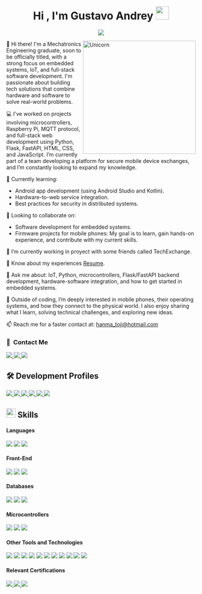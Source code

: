<h1 align="center">
  <b>Hi , I'm Gustavo Andrey</b>
  <img src="https://media.giphy.com/media/hvRJCLFzcasrR4ia7z/giphy.gif" width="35">
</h1>

<p align="center">
  <a href="https://github.com/DenverCoder1/readme-typing-svg"><img src="https://readme-typing-svg.herokuapp.com?font=Time+New+Roman&color=cyan&size=25&center=true&vCenter=true&width=600&height=100&lines=Sic+Parvis+Magna;++;"></a>
</p>

<img align="right" width=300px alt="Unicorn" src="https://github.com/7oSkaaa/7oSkaaa/blob/main/Images/Right_Side.gif?raw=true"/>

👋 Hi there! I'm a Mechatronics Engineering graduate, soon to be officially titled, with a strong focus on embedded systems, IoT, and full-stack software development. I'm passionate about building tech solutions that combine hardware and software to solve real-world problems.

💻 I've worked on projects involving microcontrollers, Raspberry Pi, MQTT protocol, and full-stack web development using Python, Flask, FastAPI, HTML, CSS, and JavaScript. I’m currently part of a team developing a platform for secure mobile device exchanges, and I’m constantly looking to expand my knowledge.

🌱 Currently learning:
- Android app development (using Android Studio and Kotlin).
- Hardware-to-web service integration.
- Best practices for security in distributed systems.
  
🤝 Looking to collaborate on:
- Software development for embedded systems.
- Firmware projects for mobile phones:
  My goal is to learn, gain hands-on experience, and contribute with my current skills.

🔭 I’m currently working in proyect with some friends called TechExchange.

📄 Know about my experiences <a href="https://github.com/GustavoPatlan/GustavoPatlan/blob/main/Gustavo_Patlan_En_CV_2025.pdf">Resume</a>.

💬 Ask me about:
IoT, Python, microcontrollers, Flask/FastAPI backend development, hardware-software integration, and how to get started in embedded systems.

🚀 Outside of coding, I’m deeply interested in mobile phones, their operating systems, and how they connect to the physical world. I also enjoy sharing what I learn, solving technical challenges, and exploring new ideas.

📫 Reach me for a faster contact at: <a href="hanma_toji@hotmail.com">hanma_toji@hotmail.com</a>

### 🔗 &nbsp;Contact Me

<a href= "https://www.linkedin.com/in/gustavo-andrey-patlan-cartagena-422202261/">
    <img src="https://img.shields.io/badge/linkedin-%230077B5.svg?style=for-the-badge&logo=linkedin&logoColor=white">
</a>

<a href= "https://www.instagram.com/gus_andry19?igsh=ZW05Zzd3dTE2cDMz">
    <img src="https://img.shields.io/badge/Instagram-%23E4405F.svg?style=for-the-badge&logo=Instagram&logoColor=white">
</a>

<a href= "https://wa.me/qr/NLACBFJCWM7JN1">
    <img src="https://img.shields.io/badge/WhatsApp-25D366?style=for-the-badge&logo=whatsapp&logoColor=white">
</a>

## 🛠️ Development Profiles

<a href= "https://codigofacilito.com/usuarios/HanmaToji">
    <img src="https://img.shields.io/badge/CÓDIGO_FACILITO-0DC067.svg?style=for-the-badge">
</a>

<a href= "https://www.udemy.com/user/gustavo-andrey-patlan-cartagena/">
    <img src="https://img.shields.io/badge/Udemy-A435F0?style=for-the-badge&logo=Udemy&logoColor=white">
</a>

<a href= "https://www.hackerrank.com/profile/hanmastudios2023">
    <img src="https://img.shields.io/badge/-Hackerrank-2EC866?style=for-the-badge&logo=HackerRank&logoColor=white">
</a>

<a href= "https://learn.microsoft.com/es-es/users/hanmatoji/">
    <img src="https://img.shields.io/badge/Microsoft_Learn-258ffa?style=for-the-badge&logo=microsoft&logoColor=white">
</a>

<a href= "https://www.datacamp.com/portfolio/shinmahoraga">
    <img src="https://img.shields.io/badge/Datacamp-05192D?style=for-the-badge&logo=datacamp&logoColor=03E860">
</a>

<a href= "https://www.coursera.org/user/626e1692c36eaa37d7791528e78f4a5c">
    <img src="https://img.shields.io/badge/Coursera-%230056D2.svg?style=for-the-badge&logo=Coursera&logoColor=white">
</a>

## <img src="https://media2.giphy.com/media/QssGEmpkyEOhBCb7e1/giphy.gif?cid=ecf05e47a0n3gi1bfqntqmob8g9aid1oyj2wr3ds3mg700bl&rid=giphy.gif" width ="25"><b> Skills</b>

<h4> Languages </h4>
<span> 
  <img src="https://img.shields.io/badge/python-3670A0?style=for-the-badge&logo=python&logoColor=ffdd54">
  <img src="https://img.shields.io/badge/c++-%2300599C.svg?style=for-the-badge&logo=c%2B%2B&logoColor=white">
  <img src="https://img.shields.io/badge/kotlin-%237F52FF.svg?style=for-the-badge&logo=kotlin&logoColor=white">
</span>

<h4> Front-End </h4>
<span> 
  <img src="https://img.shields.io/badge/javascript-%23323330.svg?style=for-the-badge&logo=javascript&logoColor=%23F7DF1E">
  <img src="https://img.shields.io/badge/html5-%23E34F26.svg?style=for-the-badge&logo=html5&logoColor=white">
  <img src="https://img.shields.io/badge/css3-%231572B6.svg?style=for-the-badge&logo=css3&logoColor=white">
</span>

<h4> Databases </h4>
<span> 
  <img src="https://img.shields.io/badge/mysql-4479A1.svg?style=for-the-badge&logo=mysql&logoColor=white">
  <img src="https://img.shields.io/badge/postgres-%23316192.svg?style=for-the-badge&logo=postgresql&logoColor=white">
  <img src="https://img.shields.io/badge/Supabase-3ECF8E?style=for-the-badge&logo=supabase&logoColor=white">
</span>

<h4> Microcontrollers </h4>
<span> 
  <img src="https://img.shields.io/badge/-Raspberry_Pi-C51A4A?style=for-the-badge&logo=Raspberry-Pi">
  <img src="https://img.shields.io/badge/-Arduino-00979D?style=for-the-badge&logo=Arduino&logoColor=white">
  <img src="https://img.shields.io/badge/ESP32-000000.svg?style=for-the-badge">
</span>

<h4> Other Tools and Technologies </h4>
<span> 
  <img src="https://img.shields.io/badge/git-%23F05033.svg?style=for-the-badge&logo=git&logoColor=white">
  <img src="https://img.shields.io/badge/github-%23121011.svg?style=for-the-badge&logo=github&logoColor=white">
  <img src="https://img.shields.io/badge/SolidWorks-fd0000.svg?style=for-the-badge">
  <img src="https://img.shields.io/badge/AWS-%23FF9900.svg?style=for-the-badge&logo=amazon-aws&logoColor=white">
  <img src="https://img.shields.io/badge/azure-%230072C6.svg?style=for-the-badge&logo=microsoftazure&logoColor=white">
  <img src="https://img.shields.io/badge/TensorFlow-%23FF6F00.svg?style=for-the-badge&logo=TensorFlow&logoColor=white">
  <img src="https://img.shields.io/badge/scikit--learn-%23F7931E.svg?style=for-the-badge&logo=scikit-learn&logoColor=white">
  <img src="https://img.shields.io/badge/flask-%23000.svg?style=for-the-badge&logo=flask&logoColor=white">
  <img src="https://img.shields.io/badge/Socket.io-black?style=for-the-badge&logo=socket.io&badgeColor=010101">
  <img src="https://img.shields.io/badge/mosquitto-%233C5280.svg?style=for-the-badge&logo=eclipsemosquitto&logoColor=white">
  <img src="https://img.shields.io/badge/Visual%20Studio%20Code-0078d7.svg?style=for-the-badge&logo=visual-studio-code&logoColor=white">
</span>

<h4> Relevant Certifications </h4>

<span>
  <a href= "https://learn.microsoft.com/es-es/users/hanmatoji/credentials/25507273be3b631?ref=https%3A%2F%2Fwww.linkedin.com%2F">
    <img src="https://img.shields.io/badge/azure-%230072C6.svg?style=for-the-badge&logo=microsoftazure&logoColor=white">
  </a>
  <a href= "https://cv.virtualtester.com/qr/?b=SLDWRKS&i=C-K9B8VQNPF6">
    <img src="https://img.shields.io/badge/CSWA-fd0000.svg?style=for-the-badge">
  </a>
  <a href= "https://cv.virtualtester.com/qr/?b=SLDWRKS&i=C-TF65S8PYVG">
    <img src="https://img.shields.io/badge/CSWP-fd0000.svg?style=for-the-badge">
  </a>
</span>

